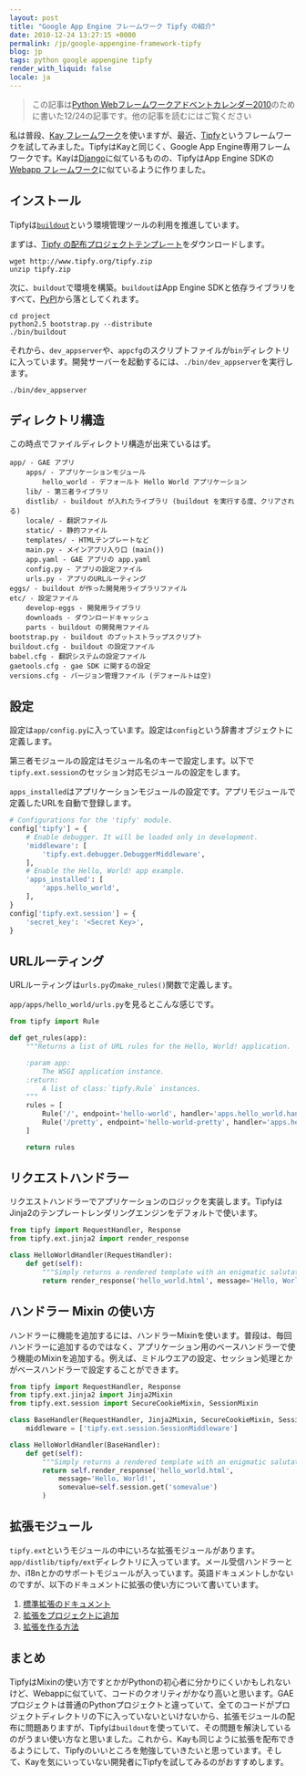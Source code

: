 ```yaml
---
layout: post
title: "Google App Engine フレームワーク Tipfy の紹介"
date: 2010-12-24 13:27:15 +0000
permalink: /jp/google-appengine-framework-tipfy
blog: jp
tags: python google appengine tipfy
render_with_liquid: false
locale: ja
---
```


> この記事は[Python Webフレームワークアドベントカレンダー2010](http://atnd.org/events/10465)のために書いた12/24の記事です。他の記事を読むにはご覧ください

私は普段、[Kay フレームワーク](http://code.google.com/p/kay-framework/)を使いますが、最近、[Tipfy](http://www.tipfy.org/)というフレームワークを試してみました。TipfyはKayと同じく、Google App Engine専用フレームワークです。Kayは[Django](http://www.djangoproject.com)に似ているものの、TipfyはApp Engine SDKの[Webapp フレームワーク](http://code.google.com/intl/ja/appengine/docs/python/gettingstarted/usingwebapp.html)に似ているように作りました。

## インストール

Tipfyは[`buildout`](http://www.buildout.org/)という環境管理ツールの利用を推進しています。

まずは、[Tipfy の配布プロジェクトテンプレート](http://www.tipfy.org/tipfy.zip)をダウンロードします。

```shell
wget http://www.tipfy.org/tipfy.zip
unzip tipfy.zip
```

次に、`buildout`で環境を構築。`buildout`はApp Engine SDKと依存ライブラリをすべて、[PyPI](http://pypi.python.org/)から落としてくれます。

```shell
cd project
python2.5 bootstrap.py --distribute
./bin/buildout
```

それから、`dev_appserver`や、`appcfg`のスクリプトファイルが`bin`ディレクトリに入っています。開発サーバーを起動するには、`./bin/dev_appserver`を実行します。

```shell
./bin/dev_appserver
```

## ディレクトリ構造

この時点でファイルディレクトリ構造が出来ているはず。

```text
app/ - GAE アプリ
    apps/ - アプリケーションモジュール
        hello_world - デフォールト Hello World アプリケーション
    lib/ - 第三者ライブラリ
    distlib/ - buildout が入れたライブラリ (buildout を実行する度、クリアされる)
    locale/ - 翻訳ファイル
    static/ - 静的ファイル
    templates/ - HTMLテンプレートなど
    main.py - メインアプリ入り口 (main())
    app.yaml - GAE アプリの app.yaml
    config.py - アプリの設定ファイル
    urls.py - アプリのURLルーティング
eggs/ - buildout が作った開発用ライブラリファイル
etc/ - 設定ファイル
    develop-eggs - 開発用ライブラリ
    downloads - ダウンロードキャッシュ
    parts - buildout の開発用ファイル
bootstrap.py - buildout のブットストラップスクリプト
buildout.cfg - buildout の設定ファイル
babel.cfg - 翻訳システムの設定ファイル
gaetools.cfg - gae SDK に関するの設定
versions.cfg - バージョン管理ファイル (デフォールトは空)
```

## 設定

設定は`app/config.py`に入っています。設定は`config`という辞書オブジェクトに定義します。

第三者モジュールの設定はモジュール名のキーで設定します。以下で`tipfy.ext.session`のセッション対応モジュールの設定をします。

`apps_installed`はアプリケーションモジュールの設定です。アプリモジュールで定義したURLを自動で登録します。

```python
# Configurations for the 'tipfy' module.
config['tipfy'] = {
    # Enable debugger. It will be loaded only in development.
    'middleware': [
        'tipfy.ext.debugger.DebuggerMiddleware',
    ],
    # Enable the Hello, World! app example.
    'apps_installed': [
        'apps.hello_world',
    ],
}
config['tipfy.ext.session'] = {
    'secret_key': '<Secret Key>',
}
```

## URLルーティング

URLルーティングは`urls.py`の`make_rules()`関数で定義します。

`app/apps/hello_world/urls.py`を見るとこんな感じです。

```python
from tipfy import Rule

def get_rules(app):
    """Returns a list of URL rules for the Hello, World! application.

    :param app:
        The WSGI application instance.
    :return:
        A list of class:`tipfy.Rule` instances.
    """
    rules = [
        Rule('/', endpoint='hello-world', handler='apps.hello_world.handlers.HelloWorldHandler'),
        Rule('/pretty', endpoint='hello-world-pretty', handler='apps.hello_world.handlers.PrettyHelloWorldHandler'),
    ]

    return rules
```

## リクエストハンドラー

リクエストハンドラーでアプリケーションのロジックを実装します。TipfyはJinja2のテンプレートレンダリングエンジンをデフォルトで使います。

```python
from tipfy import RequestHandler, Response
from tipfy.ext.jinja2 import render_response

class HelloWorldHandler(RequestHandler):
    def get(self):
        """Simply returns a rendered template with an enigmatic salutation."""
        return render_response('hello_world.html', message='Hello, World!')
```

## ハンドラー Mixin の使い方

ハンドラーに機能を追加するには、ハンドラーMixinを使います。普段は、毎回ハンドラーに追加するのではなく、アプリケーション用のベースハンドラーで使う機能のMixinを追加する。例えば、ミドルウエアの設定、セッション処理とかがベースハンドラーで設定することができます。

```python
from tipfy import RequestHandler, Response
from tipfy.ext.jinja2 import Jinja2Mixin
from tipfy.ext.session import SecureCookieMixin, SessionMixin

class BaseHandler(RequestHandler, Jinja2Mixin, SecureCookieMixin, SessionMixin):
    middleware = ['tipfy.ext.session.SessionMiddleware']

class HelloWorldHandler(BaseHandler):
    def get(self):
        """Simply returns a rendered template with an enigmatic salutation."""
        return self.render_response('hello_world.html',
            message='Hello, World!',
            somevalue=self.session.get('somevalue')
        )
```

## 拡張モジュール

`tipfy.ext`というモジュールの中にいろな拡張モジュールがあります。`app/distlib/tipfy/ext`ディレクトリに入っています。メール受信ハンドラーとか、i18nとかのサポートモジュールが入っています。英語ドキュメントしかないのですが、以下のドキュメントに拡張の使い方について書いています。

1. [標準拡張のドキュメント](http://www.tipfy.org/wiki/extensions/#extension-pages)
2. [拡張をプロジェクトに追加](http://www.tipfy.org/wiki/guide/extensions/#adding-or-removing-extensions)
3. [拡張を作る方法](http://www.tipfy.org/wiki/guide/extensions/create/#creating-extensions)

## まとめ

TipfyはMixinの使い方ですとかがPythonの初心者に分かりにくいかもしれないけど、Webappに似ていて、コードのクオリティがかなり高いと思います。GAEプロジェクトは普通のPythonプロジェクトと違っていて、全てのコードがプロジェクトディレクトリの下に入っていないといけないから、拡張モジュールの配布に問題ありますが、Tipfyは`buildout`を使っていて、その問題を解決しているのがうまい使い方なと思いました。これから、Kayも同じように拡張を配布できるようにして、Tipfyのいいところを勉強していきたいと思っています。そして、Kayを気にいっていない開発者にTipfyを試してみるのがおすすめします。
